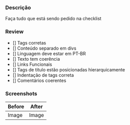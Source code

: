 ### Descrição

Faça tudo que está sendo pedido na checklist

### Review

- [] Tags corretas
- [] Conteúdo separado em divs
- [] Linguagem deve estar em PT-BR
- [] Texto tem coerência 
- [] Links Funcionais
- [] Tags de titulo estão posicionadas hierarquicamente
- [] Indentação de tags correta
- [] Comentários coerentes

### Screenshots

| Before | After |
| ------ | ----- |
| Image  | Image |
